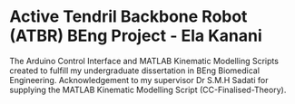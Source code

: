 # Active Tendril Backbone Robot (ATBR) BEng Project - Ela Kanani
The Arduino Control Interface and MATLAB Kinematic Modelling Scripts created to fulfill my undergraduate dissertation in BEng Biomedical Engineering. Acknowledgement to my supervisor Dr S.M.H Sadati for supplying the MATLAB Kinematic Modelling Script (CC-Finalised-Theory).

